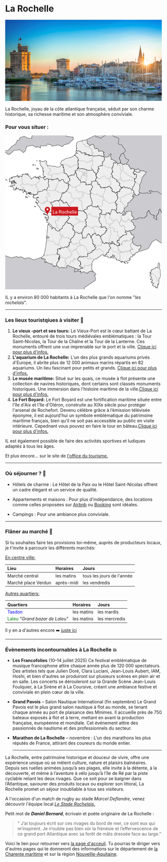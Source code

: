 # La Rochelle

![Photo de la ville de La Rochelle](./images/adobestock-delphotostock-la-rochelle-1172843360.jpg)

La Rochelle, joyau de la côte atlantique française, séduit par son charme historique, sa richesse maritime et son atmosphère conviviale.

### Pour vous situer :

![La Rochelle en frnace carte globale](./images/rochelle-17-133859929.png)

IL y a environ 80 000 habitants à La Rochelle que l'on nomme "*les rochelais*".

---

### Les lieux touristqiues à visiter 🔎

1. **Le vieux -port et ses tours:** Le Vieux-Port est le cœur battant de La Rochelle, entouré de trois tours médiévales emblématiques : la Tour Saint-Nicolas, la Tour de la Chaîne et la Tour de la Lanterne. Ces monuments offrent une vue imprenable sur le port et la ville.
[Clique ici pour plus d'infos.](https://www.tours-la-rochelle.fr/visiter)
2. **L'aquarium de La Rochelle:** L'un des plus grands aquariums privés d'Europe, il abrite plus de 12 000 animaux marins répartis en 82 aquariums. Un lieu fascinant pour petits et grands.
[Clique ici pour plus d'infos.](https://www.aquarium-larochelle.com/)
3. **Le musée maritime:** Situé sur les quais, ce musée à flot présente une collection de navires historiques, dont certains sont classés monuments historiques. Une immersion dans l'histoire maritime de la ville.[Clique ici pour plus d'infos.](https://museemaritime.larochelle.fr/)
4. **Le Fort Boyard:** Le Fort Boyard est une fortification maritime située entre l'île d'Aix et l'île d'Oléron, construite au XIXe siècle pour protéger l'arsenal de Rochefort. Devenu célèbre grâce à l’émission télévisée éponyme, il est aujourd’hui un symbole emblématique du patrimoine maritime français, bien qu’il ne soit pas accessible au public en visite intérieure. Cepednant vous pouvez en faire le tour en bâteau.[Clique ici pour plus d'infos.](https://www.rochefort-ocean.com/decouvrir/fort-boyard-vue-panoramique-a-rochefort-ocean/le-tour-du-fort-boyard-en-bateau)

IL est également possible de faire des activités sportives et ludiques adaptés à tous les âges.

Et plus encore... sur le site de [l'office du tourisme.](https://www.larochelle-tourisme.com/)

---

### Où séjourner ? 🏨

- Hôtels de charme : Le Hôtel de la Paix ou le Hôtel Saint-Nicolas offrent un cadre élégant et un service de qualité.

- Appartements et maisons : Pour plus d'indépendance, des locations comme celles proposées sur [Airbnb](https://www.airbnb.fr/a/discover/?account_id=142001719&campaign_id=380349933&ad_id=81913678737332&ad_group_id=1310618083235262&keyword_id=kwd-81913761485126&device=c&&c=.pi2.pk380349933_1310618083235262&ghost=true&gclid=43f37b8518101f40c99613b5228fe953&gclsrc=3p.ds&msclkid=43f37b8518101f40c99613b5228fe953&utm_source=bing&utm_medium=cpc&utm_campaign=WWW%3ADTM%3ABRD%3AAIRBNB%5BEXACT%5D&utm_term=airbnb&utm_content=Airbnb%3AGeneric%2BEXACT&gclid=43f37b8518101f40c99613b5228fe953&gclsrc=3p.ds&gad_source=7) ou [Booking](https://www.booking.com/index.fr.html?aid=2369661&pagename=fr-fr-booking-desktop&label=msn-cmvrz2iIJvoSCIe32hC*fA-79989658705793:tikwd-79989834233190:loc-66:neo:mte:lp186470:dec:qsbooking&utm_campaign=French_France%20FR%20FR&utm_medium=cpc&utm_source=bing&utm_term=cmvrz2iIJvoSCIe32hC*fA&msclkid=59aaa4214daf129ec090cc117762b218&utm_content=Booking%20-%20Desktop) sont idéales.

- Campings : Pour une ambiance plus conviviale.

---

### Flâner au marché 🌱

Si tu souhaites faire tes provisions toi-même, auprès de producteurs locaux, je t'invite à parcourir les différents marchés:

<u>En centre ville:</u>

|Lieu| Horaires| Jours|
|:------|:-----|:-----|
|Marché central| les matins| tous les jours de l'année|
|Marché place Verdun| après-midi|  les vendredis|


<u>Autres quartiers:</u>

|Quartiers| Horaires| Jours|
|:----|:-----|:-----|
|<span style="color: blue;">Tasdon</span>| les matins|les mardis
<span style="color: green;">Laleu</span> *"Grand bazar de Laleu"*|les matins| les mercredis|

Il y en a d'autres encore ➡️ [juste ici](https://www.larochelle.fr/vie-quotidienne/touristes/a-voir-/-a-faire/les-marches)

---

### Évènements incontournables à La Rochelle 💥

- **Les Francofolies** (10–14 juillet 2025)
Ce festival emblématique de musique francophone attire chaque année plus de 120 000 spectateurs. Des artistes tels que Julien Doré, Clara Luciani, Jean-Louis Aubert, IAM, Hoshi, et bien d'autres se produiront sur plusieurs scènes en plein air et en salle. Les concerts se dérouleront sur la Grande Scène Jean-Louis Foulquier, à La Sirène et à La Coursive, créant une ambiance festive et conviviale en plein cœur de la ville.

-  **Grand Pavois** – Salon Nautique International (fin septembre)
Le Grand Pavois est le plus grand salon nautique à flot au monde, se tenant chaque année au port de plaisance des Minimes. Il accueille près de 750 bateaux exposés à flot et à terre, mettant en avant la production française, européenne et mondiale. Cet événement attire des passionnés de nautisme et des professionnels du secteur.

- **Marathon de La Rochelle** – novembre : L'un des marathons les plus réputés de France, attirant des coureurs du monde entier.
  
  ---


La Rochelle, entre patrimoine historique et douceur de vivre, offre une expérience unique où se mêlent culture, nature et plaisirs balnéaires. Depuis ses ruelles animées jusqu’à ses plages, elle invite à la détente, à la découverte, et même à l’aventure à vélo jusqu’à l’île de Ré par la piste cyclable reliant les deux rivages. Que ce soit pour se baigner dans l’Atlantique, savourer des produits locaux ou explorer son littoral, La Rochelle promet un séjour inoubliable à tous ses visiteurs.

A l'occasion d'un match de rugby au stade *Marcel Deflandre*, venez découvrir l'équipe local [*Le Stade Rochelais*.](https://www.staderochelais.com/) 

Petit mot de ***Daniel Bernard***, écrivain et poète originaire de La Rochelle :
>" J’ai toujours écrit sur ces rivages du bord de mer, ce sont eux qui m’inspirent. Je n’oublie pas bien sûr la frénésie et l’effervescence de ce grand port Atlantique avec sa forêt de mâts dressée face au large."


Voici le lien pour retourner vers [la page d'acceuil](index.md). Tu pourras te diriger vers d'autres pages qui te donneront des informations sur le département de [la Charente maritime](mon-département.md) et sur la région [Nouvellle-Aquitaine](ma-region.md).

